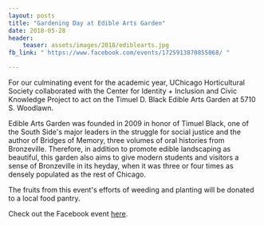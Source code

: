 ```yaml
---
layout: posts
title: "Gardening Day at Edible Arts Garden"
date: 2018-05-28
header:
    teaser: assets/images/2018/ediblearts.jpg
fb_link: " https://www.facebook.com/events/1725913870855068/ "

---
```


For our culminating event for the academic year, UChicago Horticultural Society collaborated with the Center for Identity + Inclusion and Civic Knowledge Project to act on the Timuel D. Black Edible Arts Garden at 5710 S. Woodlawn. 

Edible Arts Garden was founded in 2009 in honor of Timuel Black, one of the South Side's major leaders in the struggle for social justice and the author of Bridges of Memory, three volumes of oral histories from Bronzeville. Therefore, in addition to promote edible landscaping as beautiful, this garden also aims to give modern students and visitors a sense of Bronzeville in its heyday, when it was three or four times as densely populated as the rest of Chicago.

The fruits from this event's efforts of weeding and planting will be donated to a local food pantry.

Check out the Facebook event
<a href="https://www.facebook.com/events/1725913870855068/">here</a>.